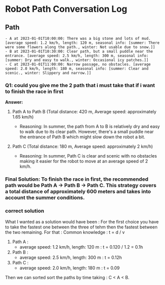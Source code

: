 # Robot Path Conversation Log

## Path

```
- A at 2023-01-01T10:00:00: There was a big stone and lots of mud. [average speed: 1.2 km/h, length: 120 m, seasonal info: [summer: There were some flowers along the path., winter: Not usable due to snow.]]
- B at 2023-01-01T10:30:00: Clear path, but a small puddle near the entrance. [average speed: 2.5 km/h, length: 300 m, seasonal info: [summer: Dry and easy to walk., winter: Occasional icy patches.]]
- C at 2023-01-01T11:00:00: Narrow passage, no obstacles. [average speed: 2.0 km/h, length: 180 m, seasonal info: [summer: Clear and scenic., winter: Slippery and narrow.]]
```

### Q1: could you give me the 2 path that i must take that if i want to finish the race in first

**Answer:**

1. Path A to Path B (Total distance: 420 m, Average speed: approximately 1.65 km/h)
     - Reasoning: In summer, the path from A to B is relatively dry and easy to walk due to its clear path. However, there's a small puddle near the entrance of Path B which might slow down the robot a bit.

  2. Path C (Total distance: 180 m, Average speed: approximately 2 km/h)
     - Reasoning: In summer, Path C is clear and scenic with no obstacles making it easier for the robot to move at an average speed of 2 km/h.

### Final Solution: To finish the race in first, the recommended path would be Path A -> Path B -> Path C. This strategy covers a total distance of approximately 600 meters and takes into account the summer conditions.

### correct solution

What I wanted as a solution would have been  :
For the first choice you have to take the fastest one between the three of tehm then the fastest between the two remaining. For that :
Common knowledge  : t = d / v
1. Path A :
   - average speed: 1.2 km/h, length: 120 m : t = 0.120 / 1.2 = 0.1h
2. Path B :
   - average speed: 2.5 km/h, length: 300 m : t = 0.12h
3. Path C :
   - average speed: 2.0 km/h, length: 180 m : t = 0.09

Then we can sorted sort the paths by time taking :
C < A < B.
